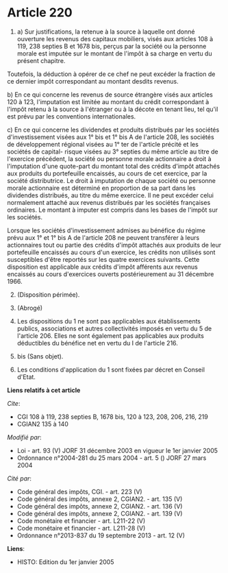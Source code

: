 # Article 220

1. a) Sur justifications, la retenue à la source à laquelle ont donné ouverture les revenus des capitaux mobiliers, visés aux
articles 108 à 119, 238 septies B et 1678 bis, perçus par la société ou la personne morale est imputée sur le montant de
l'impôt à sa charge en vertu du présent chapitre.

Toutefois, la déduction à opérer de ce chef ne peut excéder la fraction de ce dernier impôt correspondant au montant desdits
revenus.

b) En ce qui concerne les revenus de source étrangère visés aux articles 120 à 123, l'imputation est limitée au montant du
crédit correspondant à l'impôt retenu à la source à l'étranger ou à la décote en tenant lieu, tel qu'il est prévu par les
conventions internationales.

c) En ce qui concerne les dividendes et produits distribués par les sociétés d'investissement visées aux 1° bis et 1° bis A
de l'article 208, les sociétés de développement régional visées au 1° ter de l'article précité et les sociétés de capital-
risque visées au 3° septies du même article au titre de l'exercice précédent, la société ou personne morale actionnaire a
droit à l'imputation d'une quote-part du montant total des crédits d'impôt attachés aux produits du portefeuille encaissés,
au cours de cet exercice, par la société distributrice. Le droit à imputation de chaque société ou personne morale
actionnaire est déterminé en proportion de sa part dans les dividendes distribués, au titre du même exercice. Il ne peut
excéder celui normalement attaché aux revenus distribués par les sociétés françaises ordinaires. Le montant à imputer est
compris dans les bases de l'impôt sur les sociétés.

Lorsque les sociétés d'investissement admises au bénéfice du régime prévu aux 1° et 1° bis A de l'article 208 ne peuvent
transférer à leurs actionnaires tout ou partie des crédits d'impôt attachés aux produits de leur portefeuille encaissés au
cours d'un exercice, les crédits non utilisés sont susceptibles d'être reportés sur les quatre exercices suivants. Cette
disposition est applicable aux crédits d'impôt afférents aux revenus encaissés au cours d'exercices ouverts postérieurement
au 31 décembre 1966.

2. (Disposition périmée).

3. (Abrogé)

4. Les dispositions du 1 ne sont pas applicables aux établissements publics, associations et autres collectivités imposés en
vertu du 5 de l'article 206. Elles ne sont également pas applicables aux produits déductibles du bénéfice net en vertu du I
de l'article 216.

4. bis (Sans objet).

5. Les conditions d'application du 1 sont fixées par décret en Conseil d'Etat.

**Liens relatifs à cet article**

_Cite_:

  - CGI 108 à 119, 238 septies B, 1678 bis, 120 à 123, 208, 206, 216, 219
  - CGIAN2 135 à 140

_Modifié par_:

  - Loi - art. 93 (V) JORF 31 décembre 2003 en vigueur le 1er janvier 2005
  - Ordonnance n°2004-281 du 25 mars 2004 - art. 5 () JORF 27 mars 2004

_Cité par_:

  - Code général des impôts, CGI. - art. 223 (V)
  - Code général des impôts, annexe 2, CGIAN2. - art. 135 (V)
  - Code général des impôts, annexe 2, CGIAN2. - art. 136 (V)
  - Code général des impôts, annexe 2, CGIAN2. - art. 139 (V)
  - Code monétaire et financier - art. L211-22 (V)
  - Code monétaire et financier - art. L211-28 (V)
  - Ordonnance n°2013-837 du 19 septembre 2013 - art. 12 (V)

**Liens**:

  - HISTO: Edition du 1er janvier 2005
